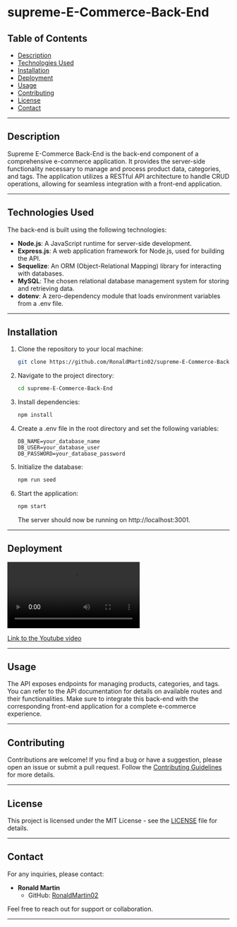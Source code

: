 # supreme-E-Commerce-Back-End

## Table of Contents

- [Description](#description)
- [Technologies Used](#technologies-used)
- [Installation](#installation)
- [Deployment](#deployment)
- [Usage](#usage)
- [Contributing](#contributing)
- [License](#license)
- [Contact](#contact)

---

## Description

Supreme E-Commerce Back-End is the back-end component of a comprehensive e-commerce application. It provides the server-side functionality necessary to manage and process product data, categories, and tags. The application utilizes a RESTful API architecture to handle CRUD operations, allowing for seamless integration with a front-end application.

---

## Technologies Used

The back-end is built using the following technologies:

- **Node.js**: A JavaScript runtime for server-side development.
- **Express.js**: A web application framework for Node.js, used for building the API.
- **Sequelize**: An ORM (Object-Relational Mapping) library for interacting with databases.
- **MySQL**: The chosen relational database management system for storing and retrieving data.
- **dotenv**: A zero-dependency module that loads environment variables from a .env file.

---

## Installation

1. Clone the repository to your local machine:

   ```bash
   git clone https://github.com/RonaldMartin02/supreme-E-Commerce-Back-End.git
   ```
2. Navigate to the project directory:
   ``` bash
   cd supreme-E-Commerce-Back-End
   ```
3. Install dependencies:
   ```bash 
   npm install
   ```
4. Create a .env file in the root directory and set the following variables:
    ```env 
    DB_NAME=your_database_name
    DB_USER=your_database_user
    DB_PASSWORD=your_database_password
    ```
5. Initialize the database:
    ```bash 
    npm run seed
    ```
6. Start the application:
    ```bash
    npm start
    ```
    The server should now be running on http://localhost:3001.

---
## Deployment
<video src="./assets/MP4/13_ORM.mp4"></video>

[Link to the Youtube video](https://www.youtube.com/watch?v=ermnjEHeGPM)

---
## Usage

The API exposes endpoints for managing products, categories, and tags. You can refer to the API documentation for details on available routes and their functionalities. Make sure to integrate this back-end with the corresponding front-end application for a complete e-commerce experience.

---

## Contributing

Contributions are welcome! If you find a bug or have a suggestion, please open an issue or submit a pull request. Follow the [Contributing Guidelines](CONTRIBUTING.md) for more details.

---

## License

This project is licensed under the MIT License - see the [LICENSE](LICENSE) file for details.

---
## Contact

For any inquiries, please contact:

- **Ronald Martin**
  - GitHub: [RonaldMartin02](https://github.com/RonaldMartin02)
  
Feel free to reach out for support or collaboration.

---